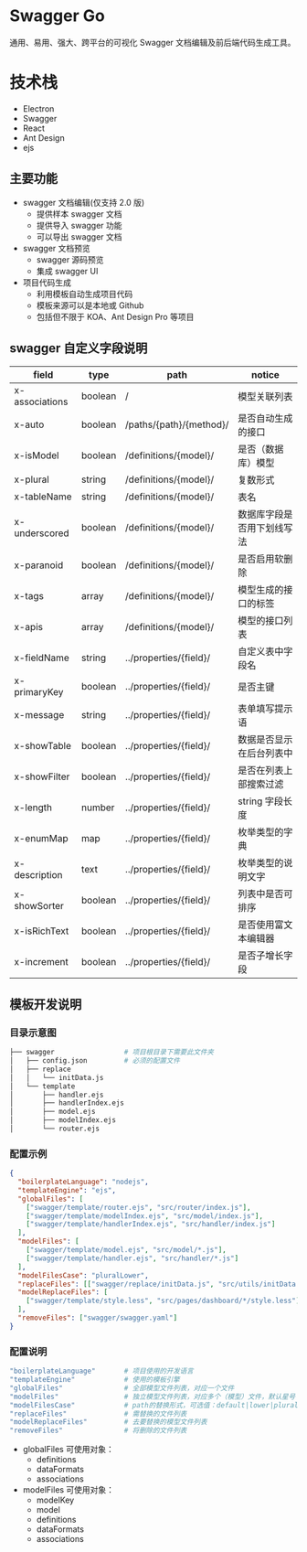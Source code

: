 # Swagger Go

通用、易用、强大、跨平台的可视化 Swagger 文档编辑及前后端代码生成工具。

# 技术栈

- Electron
- Swagger
- React
- Ant Design
- ejs

## 主要功能

- swagger 文档编辑(仅支持 2.0 版)
  - 提供样本 swagger 文档
  - 提供导入 swagger 功能
  - 可以导出 swagger 文档
- swagger 文档预览
  - swagger 源码预览
  - 集成 swagger UI
- 项目代码生成
  - 利用模板自动生成项目代码
  - 模板来源可以是本地或 Github
  - 包括但不限于 KOA、Ant Design Pro 等项目

## swagger 自定义字段说明

| field          | type          | path                    | notice                     |
| -------------- | ------------- | ----------------------- | -------------------------- |
| x-associations | boolean       | /                       | 模型关联列表               |
| x-auto         | boolean       | /paths/{path}/{method}/ | 是否自动生成的接口         |
| x-isModel      | boolean       | /definitions/{model}/   | 是否（数据库）模型         |
| x-plural       | string        | /definitions/{model}/   | 复数形式                   |
| x-tableName    | string        | /definitions/{model}/   | 表名                       |
| x-underscored  | boolean       | /definitions/{model}/   | 数据库字段是否用下划线写法 |
| x-paranoid     | boolean       | /definitions/{model}/   | 是否启用软删除             |
| x-tags         | array<string> | /definitions/{model}/   | 模型生成的接口的标签       |
| x-apis         | array<string> | /definitions/{model}/   | 模型的接口列表             |
| x-fieldName    | string        | ../properties/{field}/  | 自定义表中字段名           |
| x-primaryKey   | boolean       | ../properties/{field}/  | 是否主键                   |
| x-message      | string        | ../properties/{field}/  | 表单填写提示语             |
| x-showTable    | boolean       | ../properties/{field}/  | 数据是否显示在后台列表中   |
| x-showFilter   | boolean       | ../properties/{field}/  | 是否在列表上部搜索过滤     |
| x-length       | number        | ../properties/{field}/  | string 字段长度            |
| x-enumMap      | map           | ../properties/{field}/  | 枚举类型的字典             |
| x-description  | text          | ../properties/{field}/  | 枚举类型的说明文字         |
| x-showSorter   | boolean       | ../properties/{field}/  | 列表中是否可排序           |
| x-isRichText   | boolean       | ../properties/{field}/  | 是否使用富文本编辑器       |
| x-increment    | boolean       | ../properties/{field}/  | 是否子增长字段             |

## 模板开发说明

### 目录示意图

```sh
├── swagger                 # 项目根目录下需要此文件夹
│   ├── config.json         # 必须的配置文件
│   ├── replace
│   │   └── initData.js
│   └── template
│       ├── handler.ejs
│       ├── handlerIndex.ejs
│       ├── model.ejs
│       ├── modelIndex.ejs
│       └── router.ejs
```

### 配置示例

```json
{
  "boilerplateLanguage": "nodejs",
  "templateEngine": "ejs",
  "globalFiles": [
    ["swagger/template/router.ejs", "src/router/index.js"],
    ["swagger/template/modelIndex.ejs", "src/model/index.js"],
    ["swagger/template/handlerIndex.ejs", "src/handler/index.js"]
  ],
  "modelFiles": [
    ["swagger/template/model.ejs", "src/model/*.js"],
    ["swagger/template/handler.ejs", "src/handler/*.js"]
  ],
  "modelFilesCase": "pluralLower",
  "replaceFiles": [["swagger/replace/initData.js", "src/utils/initData.js"]],
  "modelReplaceFiles": [
    ["swagger/template/style.less", "src/pages/dashboard/*/style.less"]
  ],
  "removeFiles": ["swagger/swagger.yaml"]
}
```

### 配置说明

```sh
"boilerplateLanguage"       # 项目使用的开发语言
"templateEngine"            # 使用的模板引擎
"globalFiles"               # 全部模型文件列表，对应一个文件
"modelFiles"                # 独立模型文件列表，对应多个（模型）文件，默认星号（*）会被模型名称代替
"modelFilesCase"            # path的替换形式，可选值：default|lower|plural|pluralLower
"replaceFiles"              # 需替换的文件列表
"modelReplaceFiles"         # 去要替换的模型文件列表
"removeFiles"               # 将删除的文件列表
```

- globalFiles 可使用对象：
  - definitions
  - dataFormats
  - associations
- modelFiles 可使用对象：
  - modelKey
  - model
  - definitions
  - dataFormats
  - associations
